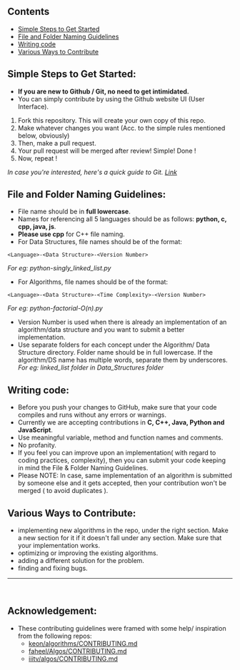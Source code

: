 ## Contents

* [Simple Steps to Get Started](#Simple-Steps-to-Get-Started)
* [File and Folder Naming Guidelines](#File-and-Folder-Naming-Guidelines)
* [Writing code](#Writing-Code)
* [Various Ways to Contribute](#Various-Ways-to-Contribute)

## Simple Steps to Get Started:

* **If you are new to Github / Git, no need to get intimidated.**
* You can simply contribute by using the Github website UI (User Interface).

1. Fork this repository. This will create your own copy of this repo.
2. Make whatever changes you want (Acc. to the simple rules mentioned below, obviously)
3. Then, make a pull request.
4. Your pull request will be merged after review! Simple! Done ! 
5. Now, repeat !

_In case you're interested, here's a quick guide to Git. [Link](https://rogerdudler.github.io/git-guide/)_


## File and Folder Naming Guidelines:

* File name should be in **full lowercase**.
* Names for referencing all 5 languages should be as follows: **python, c, cpp, java, js**. 
* **Please use cpp** for C++ file naming.
* For Data Structures, file names should be of the format: 
```
<Language>-<Data Structure>-<Version Number>
```
  _For eg: python-singly_linked_list.py_
 
* For Algorithms, file names should be of the format:
```
<Language>-<Data Structure>-<Time Complexity>-<Version Number>
```
  _For eg: python-factorial-O(n).py_
* Version Number is used when there is already an implementation of an algorithm/data structure and you want to submit a better implementation.  
* Use separate folders for each concept under the Algorithm/ Data Structure directory. Folder name should be in full lowercase. If the algorithm/DS name has multiple words, separate them by underscores. 
 <br> _For eg: linked_list folder in Data_Structures folder_

## Writing code:

* Before you push your changes to GitHub, make sure that your code compiles and runs without any errors or warnings. 
* Currently we are accepting contributions in **C, C++, Java, Python and JavaScript**.
* Use meaningful variable, method and function names and comments.
* No profanity.
* If you feel you can improve upon an implementation( with regard to coding practices, complexity), then you can submit your code keeping in mind the File & Folder Naming Guidelines.
* Please NOTE: In case, same implementation of an algorithm is submitted by someone else and it gets accepted, then your contribution won't be merged ( to avoid duplicates ).

## Various Ways to Contribute:
* implementing new algorithms in the repo, under the right section. Make a new section for it if it doesn't fall under any section. Make sure that your implementation works.
* optimizing or improving the existing algorithms.
* adding a different solution for the problem.
* finding and fixing bugs.


__________________________________

<br>

## Acknowledgement:

* These contributing guidelines were framed with some help/ inspiration from the following repos:
  * [keon/algorithms/CONTRIBUTING.md](https://github.com/keon/algorithms/blob/master/CONTRIBUTING.md)
  * [faheel/Algos/CONTRIBUTING.md](https://github.com/faheel/Algos/blob/master/.github/CONTRIBUTING.md)
  * [iiitv/algos/CONTRIBUTING.md](https://github.com/iiitv/algos/blob/master/CONTRIBUTING.md)




